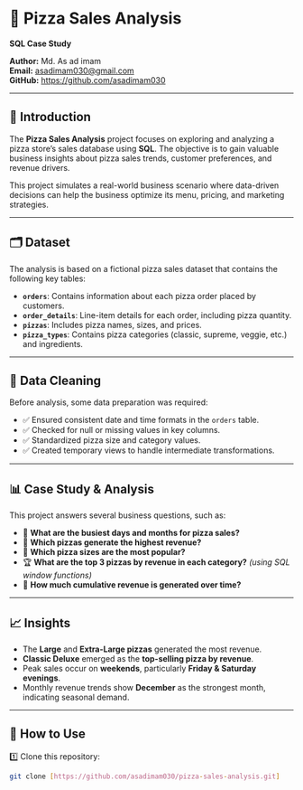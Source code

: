 
# 🍕 Pizza Sales Analysis  
**SQL Case Study**  

**Author:** Md. As ad imam <br>
**Email:** asadimam030@gmail.com <br>
**GitHub:** https://github.com/asadimam030 <br>


---

## 📖 Introduction  

The **Pizza Sales Analysis** project focuses on exploring and analyzing a pizza store’s sales database using **SQL**. The objective is to gain valuable business insights about pizza sales trends, customer preferences, and revenue drivers.  

This project simulates a real-world business scenario where data-driven decisions can help the business optimize its menu, pricing, and marketing strategies.

---

## 🗂️ Dataset  

The analysis is based on a fictional pizza sales dataset that contains the following key tables:  

- **`orders`**: Contains information about each pizza order placed by customers.  
- **`order_details`**: Line-item details for each order, including pizza quantity.  
- **`pizzas`**: Includes pizza names, sizes, and prices.  
- **`pizza_types`**: Contains pizza categories (classic, supreme, veggie, etc.) and ingredients.  

---

## 🧹 Data Cleaning  

Before analysis, some data preparation was required:  

- ✅ Ensured consistent date and time formats in the `orders` table.  
- ✅ Checked for null or missing values in key columns.  
- ✅ Standardized pizza size and category values.  
- ✅ Created temporary views to handle intermediate transformations.

---

## 📊 Case Study & Analysis  

This project answers several business questions, such as:  

- 📅 **What are the busiest days and months for pizza sales?**  
- 🍕 **Which pizzas generate the highest revenue?**  
- 📐 **Which pizza sizes are the most popular?**  
- 🏆 **What are the top 3 pizzas by revenue in each category?** *(using SQL window functions)*  
- 💸 **How much cumulative revenue is generated over time?**  

---

## 📈 Insights  

- The **Large** and **Extra-Large pizzas** generated the most revenue.  
- **Classic Deluxe** emerged as the **top-selling pizza by revenue**.  
- Peak sales occur on **weekends**, particularly **Friday & Saturday evenings**.  
- Monthly revenue trends show **December** as the strongest month, indicating seasonal demand.

---

## 🚀 How to Use  

1️⃣ Clone this repository:  
```bash
git clone [https://github.com/asadimam030/pizza-sales-analysis.git]

